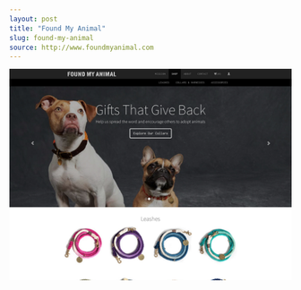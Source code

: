 ```yaml
---
layout: post
title: "Found My Animal"
slug: found-my-animal
source: http://www.foundmyanimal.com
---
```


<img src="/assets/img/screenshots/found-my-animal.jpg">
